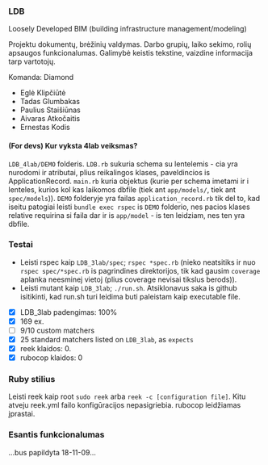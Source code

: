 
### LDB

Loosely Developed BIM (building infrastructure management/modeling)

Projektu dokumentų, brėžinių valdymas. Darbo grupių, laiko sekimo, rolių apsaugos funkcionalumas.
Galimybė keistis tekstine, vaizdine informacija tarp vartotojų.

Komanda: Diamond

- Eglė Klipčiūtė
- Tadas Glumbakas
- Paulius Staišiūnas
- Aivaras Atkočaitis
- Ernestas Kodis

#### (For devs) Kur vyksta 4lab veiksmas?

```LDB_4lab/DEMO``` folderis. ```LDB.rb``` sukuria schema su lentelemis - cia yra nurodomi ir atributai, plius reikalingos klases, paveldincios is ApplicationRecord. ```main.rb``` kuria objektus (kurie per schema imetami ir i lenteles, kurios kol kas laikomos dbfile (tiek ant ```app/models/```, tiek ant ```spec/models```)). ```DEMO``` folderyje yra failas ```application_record.rb``` tik del to, kad iseitu patogiai leisti ```bundle exec rspec``` is ```DEMO``` folderio, nes pacios klases relative requirina si faila dar ir is ```app/model``` - is ten leidziam, nes ten yra dbfile.

### Testai

- Leisti rspec kaip ```LDB_3lab/spec```; ```rspec *spec.rb``` (nieko neatsitiks ir nuo ```rspec spec/*spec.rb``` is pagrindines direktorijos, tik kad gausim ```coverage``` aplanka neesminej vietoj (plius coverage nevisai tikslus berods)).
- Leisti mutant kaip ```LDB_3lab```; ```./run.sh```. Atsiklonavus saka is github isitikinti, kad run.sh turi leidima buti paleistam kaip executable file.
- [x] LDB_3lab padengimas: 100%
- [x] 169 ex.
- [ ] 9/10 custom matchers
- [x] 25 standard matchers listed on ```LDB_3lab```, as ```expects```
- [x] reek klaidos: 0.
- [x] rubocop klaidos: 0

### Ruby stilius
Leisti reek kaip root ```sudo reek``` arba ```reek -c [configuration file]```. Kitu atveju reek.yml failo konfigūracijos nepasigriebia.
rubocop leidžiamas įprastai.

### Esantis funkcionalumas

...bus papildyta 18-11-09...

